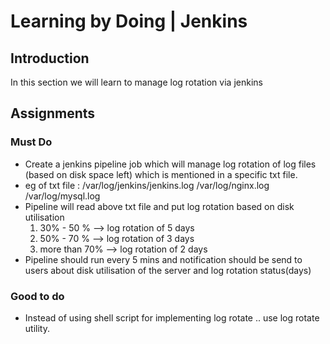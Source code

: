 
# Learning by Doing | Jenkins

## Introduction
In this section we will learn to manage log rotation via jenkins

## Assignments
### Must Do
* Create a jenkins pipeline job which will manage log rotation of log files (based on disk space left) which is mentioned in a specific txt file.
* eg of txt file :
    /var/log/jenkins/jenkins.log
    /var/log/nginx.log
    /var/log/mysql.log
* Pipeline will read above txt file and put log rotation based on disk utilisation
  1. 30% - 50 % --> log rotation of 5 days
  2. 50% - 70 % --> log rotation of 3 days
  3. more than 70% --> log rotation of 2 days
* Pipeline should run every 5 mins and notification should be send to users about disk utilisation of the server and log rotation status(days)

### Good to do
* Instead of using shell script for implementing log rotate .. use log rotate utility.


